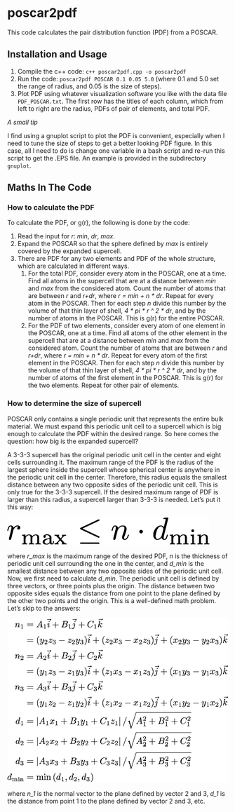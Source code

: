 # poscar2pdf
This code calculates the pair distribution function (PDF) from a POSCAR.
## Installation and Usage
1. Compile the c++ code: `c++ poscar2pdf.cpp -o poscar2pdf`
2. Run the code: `poscar2pdf POSCAR 0.1 0.05 5.0` (where 0.1 and 5.0 set the range of radius, and 0.05 is the size of steps).
3. Plot PDF using whatever visualization software you like with the data file `PDF_POSCAR.txt`. The first row has the titles of each column, which from left to right are the radius, PDFs of pair of elements, and total PDF.

_A small tip_

I find using a gnuplot script to plot the PDF is convenient, especially when I need to tune the size of steps to get a better looking PDF figure. In this case, all I need to do is change one variable in a bash script and re-run this script to get the .EPS file. An example is provided in the subdirectory `gnuplot`.
## Maths In The Code
### How to calculate the PDF
To calculate the PDF, or g(r), the following is done by the code:

1. Read the input for *r*: *min*, *dr*, *max*.
2. Expand the POSCAR so that the sphere defined by *max* is entirely covered by the expanded supercell.
3. There are PDF for any two elements and PDF of the whole structure, which are calculated in different ways.
	1. For the total PDF, consider every atom in the POSCAR, one at a time. Find all atoms in the supercell that are at a distance between *min* and *max* from the considered atom. Count the number of atoms that are between *r* and *r+dr*, where *r = min + n \* dr*. Repeat for every atom in the POSCAR. Then for each step *n* divide this number by the volume of that thin layer of shell, *4 \* pi \* r ^ 2 \* dr*, and by the number of atoms in the POSCAR. This is g(r) for the entire POSCAR.
	2. For the PDF of two elements, consider every atom of one element in the POSCAR, one at a time. Find all atoms of the other element in the supercell that are at a distance between *min* and *max* from the considered atom. Count the number of atoms that are between *r* and *r+dr*, where *r = min + n \* dr*. Repeat for every atom of the first element in the POSCAR. Then for each step *n* divide this number by the volume of that thin layer of shell, *4 \* pi \* r ^ 2 \* dr*, and by the number of atoms of the first element in the POSCAR. This is g(r) for the two elements. Repeat for other pair of elements.

### How to determine the size of supercell

POSCAR only contains a single periodic unit that represents the entire bulk material. We must expand this periodic unit cell to a supercell which is big enough to calculate the PDF within the desired range. So here comes the question: how big is the expanded supercell?

A 3-3-3 supercell has the original periodic unit cell in the center and eight cells surrounding it. The maximum range of the PDF is the radius of the largest sphere inside the supercell whose spherical center is anywhere in the periodic unit cell in the center. Therefore, this radius equals the smallest distance between any two opposite sides of the periodic unit cell. This is only true for the 3-3-3 supercell. If the desired maximum range of PDF is larger than this radius, a supercell larger than 3-3-3 is needed. Let’s put it this way:

![](Image-1.png)

where *r\_max* is the maximum range of the desired PDF, *n* is the thickness of periodic unit cell surrounding the one in the center, and *d\_min* is the smallest distance between any two opposite sides of the periodic unit cell.
Now, we first need to calculate *d\_min*. The periodic unit cell is defined by three vectors, or three points plus the origin. The distance between two opposite sides equals the distance from one point to the plane defined by the other two points and the origin. This is a well-defined math problem. Let’s skip to the answers:

![](Image-2.png)

where *n\_1* is the normal vector to the plane defined by vector 2 and 3, *d\_1* is the distance from point 1 to the plane defined by vector 2 and 3, etc.
